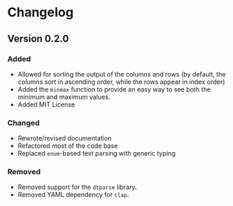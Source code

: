 # Changelog

## Version 0.2.0

### Added
- Allowed for sorting the output of the columns and rows (by default, the columns sort in ascending order, while the rows appear in index order)
- Added the `minmax` function to provide an easy way to see both the minimum and maximum values.
- Added MIT License

### Changed
- Rewrote/revised documentation
- Refactored most of the code base
- Replaced `enum`-based text parsing with generic typing

### Removed
- Removed support for the `dtparse` library.
- Removed YAML dependency for `clap`.